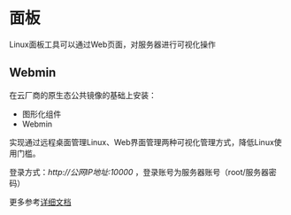 # 面板

Linux面板工具可以通过Web页面，对服务器进行可视化操作

## Webmin

在云厂商的原生态公共镜像的基础上安装：

- 图形化组件
- Webmin

实现通过远程桌面管理Linux、Web界面管理两种可视化管理方式，降低Linux使用门槛。

登录方式：*http://公网IP地址:10000* ，登录账号为服务器账号（root/服务器密码）

更多参考[详细文档](https://libs.websoft9.com/Websoft9/documents/zh/webmin/index.html)

